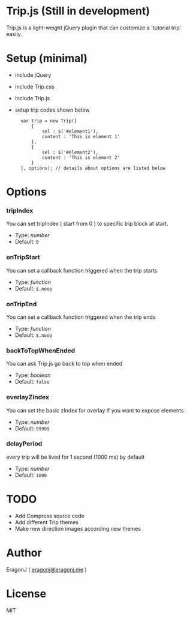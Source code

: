 Trip.js (Still in development)
==============================

Trip.js is a light-weight jQuery plugin that can customize a 'tutorial trip' easily. 

Setup (minimal)
===============

* include jQuery
* include Trip.css
* include Trip.js
* setup trip codes shown below

        var trip = new Trip([
            { 
                sel : $('#element1'),
                content : 'This is element 1'
            },
            {
                sel : $('#element2'),
                content : 'This is element 2'
            }
        ], options); // details about options are listed below


Options
=======

### tripIndex
You can set tripIndex ( start from 0 ) to specific trip block at start.

* Type: *number*
* Default: `0`

### onTripStart
You can set a callback function triggered when the trip starts

* Type: *function*
* Default: `$.noop`

### onTripEnd
You can set a callback function triggered when the trip ends

* Type: *function*
* Default: `$.noop`

### backToTopWhenEnded
You can ask Trip.js go back to top when ended 

* Type: *boolean*
* Default: `false`

### overlayZindex 
You can set the basic zIndex for overlay if you want to expose elements

* Type: *number*
* Default: `99999`

### delayPeriod
every trip will be lived for 1 second (1000 ms) by default

* Type: *number*
* Default: `1000`

TODO
====

* Add Compress source code
* Add different Trip themes
* Make new direction images according new themes

Author
======
EragonJ ( eragonj@eragonj.me )

License
=======
MIT
